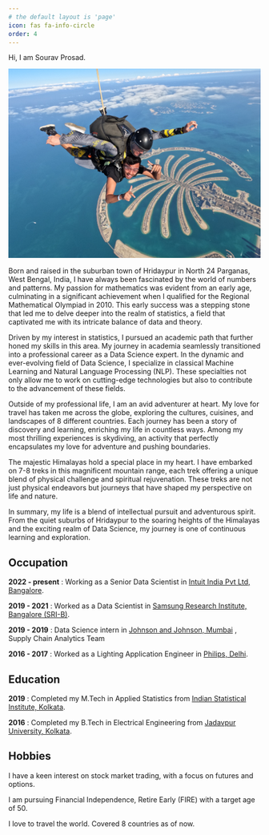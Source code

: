 ```yaml
---
# the default layout is 'page'
icon: fas fa-info-circle
order: 4
---
```


Hi, 
I am Sourav Prosad. 

![myself](/assets/img/skydive.jpeg)

Born and raised in the suburban town of Hridaypur in North 24 Parganas, West Bengal, India, I have always been fascinated by the world of numbers and patterns. My passion for mathematics was evident from an early age, culminating in a significant achievement when I qualified for the Regional Mathematical Olympiad in 2010. This early success was a stepping stone that led me to delve deeper into the realm of statistics, a field that captivated me with its intricate balance of data and theory.

Driven by my interest in statistics, I pursued an academic path that further honed my skills in this area. My journey in academia seamlessly transitioned into a professional career as a Data Science expert. In the dynamic and ever-evolving field of Data Science, I specialize in classical Machine Learning and Natural Language Processing (NLP). These specialties not only allow me to work on cutting-edge technologies but also to contribute to the advancement of these fields.

Outside of my professional life, I am an avid adventurer at heart. My love for travel has taken me across the globe, exploring the cultures, cuisines, and landscapes of 8 different countries. Each journey has been a story of discovery and learning, enriching my life in countless ways. Among my most thrilling experiences is skydiving, an activity that perfectly encapsulates my love for adventure and pushing boundaries.

The majestic Himalayas hold a special place in my heart. I have embarked on 7-8 treks in this magnificent mountain range, each trek offering a unique blend of physical challenge and spiritual rejuvenation. These treks are not just physical endeavors but journeys that have shaped my perspective on life and nature.

In summary, my life is a blend of intellectual pursuit and adventurous spirit. From the quiet suburbs of Hridaypur to the soaring heights of the Himalayas and the exciting realm of Data Science, my journey is one of continuous learning and exploration.

## Occupation

**2022 - present** : Working as a Senior Data Scientist in [Intuit India Pvt Ltd, Bangalore](https://www.intuit.com/in/).

**2019 - 2021** : Worked as a Data Scientist in [Samsung Research Institute, Bangalore (SRI-B)](https://research.samsung.com/sri-b).

**2019 - 2019** : Data Science intern in [Johnson and Johnson, Mumbai](https://www.jnj.in/) , Supply Chain Analytics Team

**2016 - 2017** : Worked as a Lighting Application Engineer in [Philips, Delhi](https://www.signify.com/en-in/contact).

## Education

**2019** : Completed my M.Tech in Applied Statistics from [Indian Statistical Institute, Kolkata](http://www.isical.ac.in/).

**2016** : Completed my B.Tech in Electrical Engineering from [Jadavpur University, Kolkata](http://jaduniv.edu.in/).


## Hobbies

I have a keen interest on stock market trading, with a focus on futures and options.

I am pursuing Financial Independence, Retire Early (FIRE) with a target age of 50.

I love to travel the world. Covered 8 countries as of now.
